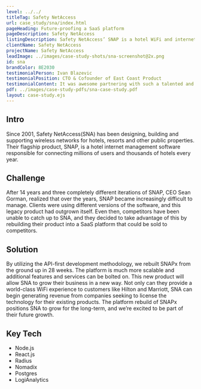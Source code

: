 ```yaml
---
level: ../../
titleTag: Safety NetAccess
url: case_study/sna/index.html
pageHeading: Future-proofing a SaaS platform
pageDescription: Safety NetAccess
listingDescription: Safety NetAccess’ SNAP is a hotel WiFi and internet management platform. We helped them rebuild and consolidate a product with three different generations of users  and prepared it for a SaaS offering.
clientName: Safety NetAccess
projectName: Safety NetAccess
leadImage: ../images/case-study-shots/sna-screenshot@2x.png
id: sna
brandColor: 8E2030
testimonialPerson: Ivan Blazevic
testimonialPosition: CTO & Cofounder of East Coast Product
testimonialContent: It was awesome partnering with such a talented and knowledgable team. We were able to learn a lot from them and vice versa which helped us collaborate better and build the best product SNAPx could be.
pdf: ../images/case-study-pdfs/sna-case-study.pdf
layout: case-study.ejs
---
```


## Intro

Since 2001, Safety NetAccess(SNA) has been designing, building and supporting wireless networks for hotels, resorts and other public properties. Their flagship product, SNAP, is a hotel internet management software responsible for connecting millions of users and thousands of hotels every year.

## Challenge

After 14 years and three completely different iterations of SNAP, CEO Sean Gorman, realized that over the years, SNAP became increasingly difficult to manage. Clients were using different versions of the software, and this legacy product had outgrown itself. Even then, competitors have been unable to catch up to SNA, and they decided to take advantage of this by rebuilding their product into a SaaS platform that could be sold to competitors.

## Solution

By utilizing the API-first development methodology, we rebuilt SNAPx from the ground up in 28 weeks. The platform is much more scalable and additional features and services can be bolted on. This new product will allow SNA to grow their business in a new way. Not only can they provide a world-class WiFi experience to customers like Hilton and Marriott, SNA can begin generating revenue from companies seeking to license the technology for their existing products. The platform rebuild of SNAPx positions SNA to grow for the long-term, and we’re excited to be part of their future growth.

## Key Tech

* Node.js
* React.js
* Radius
* Nomadix
* Postgres
* LogiAnalytics